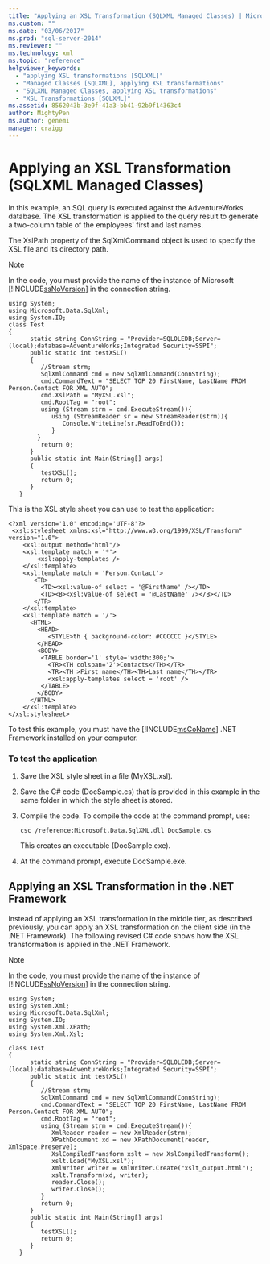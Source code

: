 ```yaml
---
title: "Applying an XSL Transformation (SQLXML Managed Classes) | Microsoft Docs"
ms.custom: ""
ms.date: "03/06/2017"
ms.prod: "sql-server-2014"
ms.reviewer: ""
ms.technology: xml
ms.topic: "reference"
helpviewer_keywords: 
  - "applying XSL transformations [SQLXML]"
  - "Managed Classes [SQLXML], applying XSL transformations"
  - "SQLXML Managed Classes, applying XSL transformations"
  - "XSL Transformations [SQLXML]"
ms.assetid: 8562043b-3e9f-41a3-bb41-92b9f14363c4
author: MightyPen
ms.author: genemi
manager: craigg
---
```

# Applying an XSL Transformation (SQLXML Managed Classes)
  In this example, an SQL query is executed against the AdventureWorks database. The XSL transformation is applied to the query result to generate a two-column table of the employees' first and last names.  
  
 The XslPath property of the SqlXmlCommand object is used to specify the XSL file and its directory path.  
  
> [!NOTE]  
>  In the code, you must provide the name of the instance of Microsoft [!INCLUDE[ssNoVersion](../../../includes/ssnoversion-md.md)] in the connection string.  
  
```  
using System;  
using Microsoft.Data.SqlXml;  
using System.IO;  
class Test  
{  
      static string ConnString = "Provider=SQLOLEDB;Server=(local);database=AdventureWorks;Integrated Security=SSPI";  
      public static int testXSL()  
      {  
         //Stream strm;  
         SqlXmlCommand cmd = new SqlXmlCommand(ConnString);  
         cmd.CommandText = "SELECT TOP 20 FirstName, LastName FROM Person.Contact FOR XML AUTO";  
         cmd.XslPath = "MyXSL.xsl";  
         cmd.RootTag = "root";  
         using (Stream strm = cmd.ExecuteStream()){  
            using (StreamReader sr = new StreamReader(strm)){  
               Console.WriteLine(sr.ReadToEnd());  
            }  
        }  
         return 0;  
      }  
      public static int Main(String[] args)  
      {  
         testXSL();     
         return 0;  
      }  
   }  
```  
  
 This is the XSL style sheet you can use to test the application:  
  
```  
<?xml version='1.0' encoding='UTF-8'?>  
 <xsl:stylesheet xmlns:xsl="http://www.w3.org/1999/XSL/Transform" version="1.0">   
    <xsl:output method="html"/>  
    <xsl:template match = '*'>  
        <xsl:apply-templates />  
    </xsl:template>  
    <xsl:template match = 'Person.Contact'>  
       <TR>  
         <TD><xsl:value-of select = '@FirstName' /></TD>  
         <TD><B><xsl:value-of select = '@LastName' /></B></TD>  
       </TR>  
    </xsl:template>  
    <xsl:template match = '/'>  
      <HTML>  
        <HEAD>  
           <STYLE>th { background-color: #CCCCCC }</STYLE>  
        </HEAD>  
        <BODY>  
         <TABLE border='1' style='width:300;'>  
           <TR><TH colspan='2'>Contacts</TH></TR>  
           <TR><TH >First name</TH><TH>Last name</TH></TR>  
           <xsl:apply-templates select = 'root' />  
         </TABLE>  
        </BODY>  
      </HTML>  
    </xsl:template>  
</xsl:stylesheet>  
```  
  
 To test this example, you must have the [!INCLUDE[msCoName](../../../includes/msconame-md.md)] .NET Framework installed on your computer.  
  
### To test the application  
  
1.  Save the XSL style sheet in a file (MyXSL.xsl).  
  
2.  Save the C# code (DocSample.cs) that is provided in this example in the same folder in which the style sheet is stored.  
  
3.  Compile the code. To compile the code at the command prompt, use:  
  
    ```  
    csc /reference:Microsoft.Data.SqlXML.dll DocSample.cs  
    ```  
  
     This creates an executable (DocSample.exe).  
  
4.  At the command prompt, execute DocSample.exe.  
  
## Applying an XSL Transformation in the .NET Framework  
 Instead of applying an XSL transformation in the middle tier, as described previously, you can apply an XSL transformation on the client side (in the .NET Framework). The following revised C# code shows how the XSL transformation is applied in the .NET Framework.  
  
> [!NOTE]  
>  In the code, you must provide the name of the instance of [!INCLUDE[ssNoVersion](../../../includes/ssnoversion-md.md)] in the connection string.  
  
```  
using System;  
using System.Xml;  
using Microsoft.Data.SqlXml;  
using System.IO;  
using System.Xml.XPath;  
using System.Xml.Xsl;  
  
class Test  
{  
      static string ConnString = "Provider=SQLOLEDB;Server=(local);database=AdventureWorks;Integrated Security=SSPI";  
      public static int testXSL()  
      {  
         //Stream strm;  
         SqlXmlCommand cmd = new SqlXmlCommand(ConnString);  
         cmd.CommandText = "SELECT TOP 20 FirstName, LastName FROM Person.Contact FOR XML AUTO";  
         cmd.RootTag = "root";  
         using (Stream strm = cmd.ExecuteStream()){  
            XmlReader reader = new XmlReader(strm);  
            XPathDocument xd = new XPathDocument(reader, XmlSpace.Preserve);  
            XslCompiledTransform xslt = new XslCompiledTransform();  
            xslt.Load("MyXSL.xsl");  
            XmlWriter writer = XmlWriter.Create("xslt_output.html");  
            xslt.Transform(xd, writer);  
            reader.Close();  
            writer.Close();  
         }  
         return 0;  
      }  
      public static int Main(String[] args)  
      {  
         testXSL();     
         return 0;  
      }  
   }  
```  
  
  
